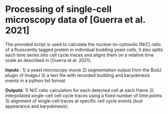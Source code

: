 # Processing of single-cell microscopy data of [Guerra et al. 2021]

The provided script is used to calculate the nuclear-to-cytosolic (N/C) ratio of a fluoscently tagged protein in individual budding yeast cells, it also splits each time series into cell cycle traces and aligns them on a relative time scale as described in [Guerra et al. 2021]. 

**Inputs** : 1) a yeast microscopy movie 2) segmentation output from the BudJ plugin of ImageJ 3) a text file with recorded budding and karyokinesis events in a python list format

**Outputs**: 1) N/C ratio calculation for each detected cell at each frame 2) interpolated single-cell cell cycle traces using a fixed number of time points 3) alignment of single-cell traces at specific cell cycle events (bud appearance and karyokinesis).
